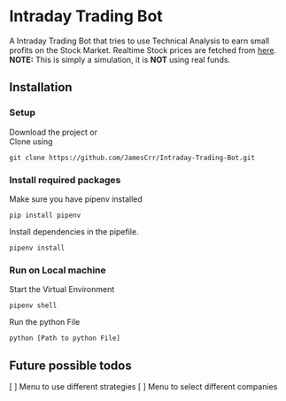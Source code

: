 # Intraday Trading Bot
A Intraday Trading Bot that tries to use Technical Analysis to earn small profits on the Stock Market.
Realtime Stock prices are fetched from [here](https://www.alphavantage.co/).
**NOTE:** This is simply a simulation, it is **NOT** using real funds.

## Installation
### Setup
Download the project or<br /> Clone using
```
git clone https://github.com/JamesCrr/Intraday-Trading-Bot.git
```
### Install required packages
Make sure you have pipenv installed 
```
pip install pipenv
```
Install dependencies in the pipefile.
```
pipenv install
```
### Run on Local machine
Start the Virtual Environment
```
pipenv shell
``` 
Run the python File
```
python [Path to python File]
```

## Future possible todos
[ ] Menu to use different strategies
[ ] Menu to select different companies